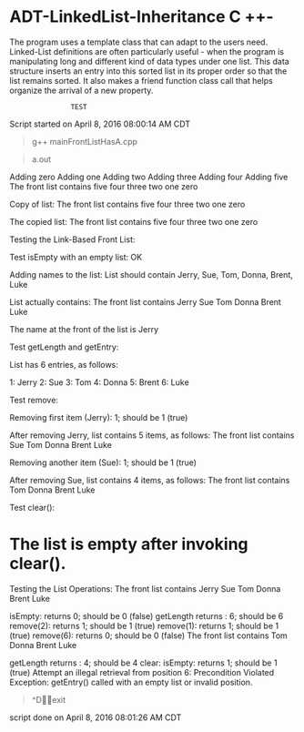 # ADT-LinkedList-Inheritance C ++-
The program uses a template class that can adapt to the users need. Linked-List definitions are often particularly useful -
when the program is manipulating long and different kind of data types under one list. 
This data structure inserts an entry into this sorted list in its proper order so that the list remains sorted.
It also makes a friend function class call that helps organize the arrival of a new property. 


                   TEST

Script started on April  8, 2016 08:00:14 AM CDT
> g++ mainFrontListHasA.cpp

> a.out

Adding zero
Adding one
Adding two
Adding three
Adding four
Adding five
The front list contains 
five four three two one zero 

Copy of list: The front list contains 
five four three two one zero 

The copied list: The front list contains 
five four three two one zero 

Testing the Link-Based Front List:

Test isEmpty with an empty list:
OK

Adding names to the list:
List should contain
Jerry, Sue, Tom, Donna, Brent, Luke

List actually contains:
The front list contains 
Jerry Sue Tom Donna Brent Luke 


The name at the front of the list is Jerry

Test getLength and getEntry:


List has 6 entries, as follows:

1: Jerry
2: Sue
3: Tom
4: Donna
5: Brent
6: Luke

Test remove:


Removing first item (Jerry): 1; should be 1 (true)

After removing Jerry, list contains 5 items, as follows:
The front list contains 
Sue Tom Donna Brent Luke 


 Removing another item (Sue): 1; should be 1 (true)

After removing Sue, list contains 4 items, as follows:
The front list contains 
Tom Donna Brent Luke 


Test clear():


The list is empty after invoking clear().
======================================

Testing the List Operations:
The front list contains 
Jerry Sue Tom Donna Brent Luke 

isEmpty: returns 0; should be 0 (false)
getLength returns : 6; should be 6
remove(2): returns 1; should be 1 (true)
remove(1): returns 1; should be 1 (true)
remove(6): returns 0; should be 0 (false)
The front list contains 
Tom Donna Brent Luke 

getLength returns : 4; should be 4
clear: 
isEmpty: returns 1; should be 1 (true)
Attempt an illegal retrieval from position 6: 
Precondition Violated Exception: getEntry() called with an empty list or invalid position.
> ^Dexit

script done on April  8, 2016 08:01:26 AM CDT
